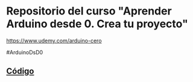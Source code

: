 # Repositorio del curso "Aprender Arduino desde 0. Crea tu proyecto"

https://www.udemy.com/arduino-cero

#ArduinoDsD0


## [Código](./codigo/)
